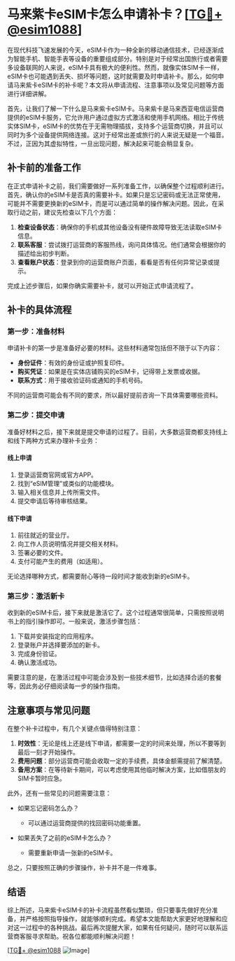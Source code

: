 # 马来紫卡eSIM卡怎么申请补卡？[[TG💪+ @esim1088](https://t.me/s/esim1088)]

在现代科技飞速发展的今天，eSIM卡作为一种全新的移动通信技术，已经逐渐成为智能手机、智能手表等设备的重要组成部分。特别是对于经常出国旅行或者需要多设备联网的人来说，eSIM卡具有极大的便利性。然而，就像实体SIM卡一样，eSIM卡也可能遇到丢失、损坏等问题，这时就需要及时申请补卡。那么，如何申请马来紫卡eSIM卡的补卡呢？本文将从申请流程、注意事项以及常见问题等方面进行详细讲解。

首先，让我们了解一下什么是马来紫卡eSIM卡。马来紫卡是马来西亚电信运营商提供的eSIM卡服务，它允许用户通过虚拟方式激活和使用手机网络。相比于传统实体SIM卡，eSIM卡的优势在于无需物理插拔，支持多个运营商切换，并且可以同时为多个设备提供网络连接。这对于经常出差或旅行的人来说无疑是一个福音。不过，正因为其虚拟特性，一旦出现问题，解决起来可能会稍显复杂。

## 补卡前的准备工作

在正式申请补卡之前，我们需要做好一系列准备工作，以确保整个过程顺利进行。首先，确认你的eSIM卡是否真的需要补卡。如果只是忘记密码或无法正常使用，可能并不需要更换新的eSIM卡，而是可以通过简单的操作解决问题。因此，在采取行动之前，建议先检查以下几个方面：

1. **检查设备状态**：确保你的手机或其他设备没有硬件故障导致无法读取eSIM卡信息。
2. **联系客服**：尝试拨打运营商的客服热线，询问具体情况。他们通常会根据你的描述给出初步判断。
3. **查看账户状态**：登录到你的运营商账户页面，看看是否有任何异常记录或提示。

完成上述步骤后，如果你确实需要补卡，就可以开始正式申请流程了。

## 补卡的具体流程

### 第一步：准备材料

申请补卡的第一步是准备好必要的材料。这些材料通常包括但不限于以下内容：

- **身份证件**：有效的身份证或护照复印件。
- **购买凭证**：如果是在实体店铺购买的eSIM卡，记得带上发票或收据。
- **联系方式**：用于接收验证码或通知的手机号码。

不同的运营商可能会有不同的要求，所以最好提前咨询一下具体需要哪些资料。

### 第二步：提交申请

准备好材料之后，接下来就是提交申请的过程了。目前，大多数运营商都支持线上和线下两种方式来办理补卡业务：

#### 线上申请
1. 登录运营商官网或官方APP。
2. 找到“eSIM管理”或类似的功能模块。
3. 输入相关信息并上传所需文件。
4. 提交申请后等待审核结果。

#### 线下申请
1. 前往就近的营业厅。
2. 向工作人员说明情况并提交相关材料。
3. 签署必要的文件。
4. 支付可能产生的费用（如适用）。

无论选择哪种方式，都需要耐心等待一段时间才能收到新的eSIM卡。

### 第三步：激活新卡

收到新的eSIM卡后，接下来就是激活它了。这个过程通常很简单，只需按照说明书上的指引操作即可。一般来说，激活步骤包括：

1. 下载并安装指定的应用程序。
2. 登录账户并选择要添加的新卡。
3. 完成身份验证。
4. 确认激活成功。

需要注意的是，在激活过程中可能会涉及到一些技术细节，比如选择合适的套餐等，因此务必仔细阅读每一步的操作指南。

## 注意事项与常见问题

在整个补卡过程中，有几个关键点值得特别注意：

1. **时效性**：无论是线上还是线下申请，都需要一定的时间来处理，所以不要等到最后一刻才开始操作。
2. **费用问题**：部分运营商可能会收取一定的手续费，具体金额需提前了解清楚。
3. **备用方案**：在等待新卡期间，可以考虑使用其他临时解决方案，比如借朋友的SIM卡暂时应急。

此外，还有一些常见的问题需要注意：

- 如果忘记密码怎么办？
  - 可以通过运营商提供的找回密码功能重置。
  
- 如果丢失了之前的eSIM卡怎么办？
  - 需要重新申请一张新的eSIM卡。

总之，只要按照正确的步骤操作，补卡并不是一件难事。

## 结语

综上所述，马来紫卡eSIM卡的补卡流程虽然看似繁琐，但只要事先做好充分准备，并严格按照指导操作，就能够顺利完成。希望本文能帮助大家更好地理解和应对这一过程中的各种挑战。最后再次提醒大家，如果有任何疑问，随时可以联系运营商客服寻求帮助。祝各位都能顺利解决问题！

[[TG💪+ @esim1088](https://t.me/s/esim1088) ![Image](https://i.postimg.cc/4NQfJmqS/Snipaste-2025-05-13-00-14-12.png)]